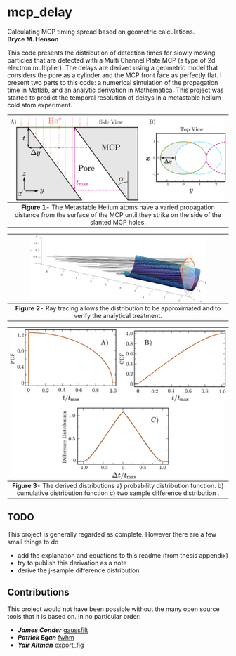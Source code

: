 # mcp_delay
Calculating MCP timing spread based on geometric calculations.  
**Bryce M. Henson**  

This code presents the distribution of detection times for slowly moving particles that are detected with a Multi Channel Plate MCP (a type of 2d electron multiplier). The delays are derived using a geometric model that considers the pore as a cylinder and the MCP front face as perfectly flat. I present two parts to this code: a numerical simulation of the propagation time in Matlab, and an analytic derivation in Mathematica. This project was started to predict the temporal resolution of delays in a metastable helium cold atom experiment.

| <img src="/figs/mcp_pore_delay_side_top_view.png" alt="Schematic" width="700" align="middle"> | 
|:--:| 
 **Figure 1**- The Metastable Helium atoms have a varied propagation distance from the surface of the MCP until they strike on the side of the slanted MCP holes. |
 
|  <img src="/figs/ray_diagram.png" alt="Ray Tracing" width="400" align="middle">  | 
|:--:| 
 **Figure 2**- Ray tracing allows the distribution to be approximated and to verify the analytical treatment. |

| <img src="/figs/mcp_delay_combined_functions_plot.png" alt="Distribution" width="700" align="middle"> | 
|:--:| 
 **Figure 3**- The derived distributions a) probability distribution function. b) cumulative distribution function c) two sample difference distribution . |
 

## TODO
This project is generally regarded as complete. However there are a few small things to do
- add the explanation and equations to this readme (from thesis appendix)
- try to publish this derivation as a note
- derive the j-sample difference distribution


## Contributions  
This project would not have been possible without the many open source tools that it is based on. In no particular order: 

* ***James Conder*** [gaussfilt](https://au.mathworks.com/matlabcentral/fileexchange/43182-gaussfilt-t-z-sigma)
* ***Patrick Egan*** [fwhm](https://au.mathworks.com/matlabcentral/fileexchange/10590-fwhm)
* ***Yair Altman*** [export_fig](https://github.com/altmany/export_fig)
